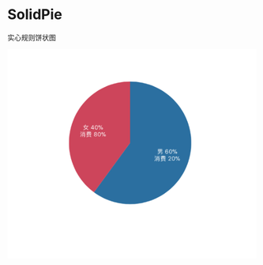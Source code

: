 # SolidPie
实心规则饼状图


![image](https://github.com/thmojiezuo/image/blob/master/SolidPie.png?raw=true)

